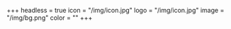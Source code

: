 +++
headless = true
icon = "/img/icon.jpg"
logo = "/img/icon.jpg"
image = "/img/bg.png"
color = ""
+++

